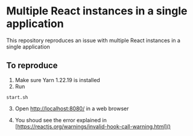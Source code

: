 # Multiple React instances in a single application

This repository reproduces an issue with multiple React instances in a single application

## To reproduce

1. Make sure Yarn 1.22.19 is installed
2. Run

```shell
start.sh
```

3. Open [http://localhost:8080/]() in a web browser

4. You shoud see the error explained in [https://reactjs.org/warnings/invalid-hook-call-warning.html]()